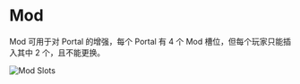 # Mod

Mod 可用于对 Portal 的增强，每个 Portal 有 4 个 Mod 槽位，但每个玩家只能插入其中 2 个，且不能更换。

![Mod Slots](images/mod_slots.png)
